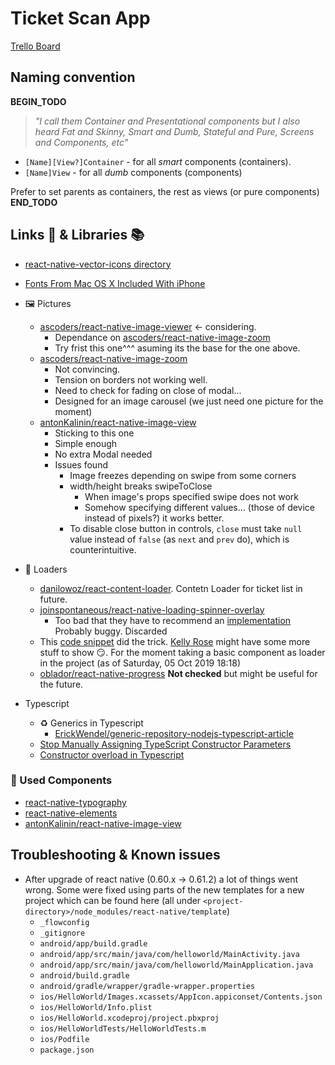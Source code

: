 # Ticket Scan App

[Trello Board](https://trello.com/b/aBXyLQaO/ticketscan)

## Naming convention

**BEGIN_TODO**
> _"I call them Container and Presentational components but I also heard Fat and Skinny, Smart and Dumb, Stateful and Pure, Screens and Components, etc"_

- `[Name][View?]Container` - for all _smart_ components (containers).
- `[Name]View` - for all _dumb_ components (components)

Prefer to set parents as containers, the rest as views (or pure components)
**END_TODO**

## Links 🔗 & Libraries 📚

- [react-native-vector-icons directory](https://oblador.github.io/react-native-vector-icons/)
- [Fonts From Mac OS X Included With iPhone](https://daringfireball.net/misc/2007/07/iphone-osx-fonts)

- 🖼 Pictures
  - [ascoders/react-native-image-viewer](https://github.com/ascoders/react-native-image-viewer#readme) <- considering.
    - Dependance on [ascoders/react-native-image-zoom](https://github.com/ascoders/react-native-image-zoom)
    - Try frist this one^^^ asuming its the base for the one above.
  - [ascoders/react-native-image-zoom](https://github.com/ascoders/react-native-image-zoom)
    - Not convincing.
    - Tension on borders not working well.
    - Need to check for fading on close of modal...
    - Designed for an image carousel (we just need one picture for the moment)
  - [antonKalinin/react-native-image-view](https://github.com/antonKalinin/react-native-image-view)
    - Sticking to this one
    - Simple enough
    - No extra Modal needed
    - Issues found
      - Image freezes depending on swipe from some corners
      - width/height breaks swipeToClose
        - When image's props specified swipe does not work
        - Somehow specifying different values... (those of device instead of pixels?) it works better.
      - To disable close button in controls, `close` must take `null` value instead of `false` (as `next` and `prev` do), which is counterintuitive.
- 🔋 Loaders
  - [danilowoz/react-content-loader](https://github.com/danilowoz/react-content-loader). Contetn Loader for ticket list in future.
  - [joinspontaneous/react-native-loading-spinner-overlay](https://github.com/joinspontaneous/react-native-loading-spinner-overlay)
    - Too bad that they have to recommend an [implementation](https://github.com/joinspontaneous/react-native-loading-spinner-overlay#recommended-implementation) Probably buggy. Discarded
  - This [code snippet](https://medium.com/@kelleyannerose/react-native-activityindicator-for-a-quick-easy-loading-animation-593c06c044dc) did the trick. [Kelly Rose](https://medium.com/@kelleyannerose) might have some more stuff to show 😏. For the moment taking a basic component as loader in the project (as of Saturday, 05 Oct 2019 18:18)
  - [oblador/react-native-progress](https://github.com/oblador/react-native-progress) **Not checked** but might be useful for the future.

- Typescript
  - ♻️ Generics in Typescript
    - [ErickWendel/generic-repository-nodejs-typescript-article](https://github.com/ErickWendel/generic-repository-nodejs-typescript-article)
  - [Stop Manually Assigning TypeScript Constructor Parameters](https://www.stevefenton.co.uk/2013/04/stop-manually-assigning-typescript-constructor-parameters/)
  - [Constructor overload in Typescript](https://stackoverflow.com/questions/12702548/constructor-overload-in-typescript
)
### 🧩 Used Components

- [react-native-typography](https://github.com/hectahertz/react-native-typography)
- [react-native-elements](https://react-native-training.github.io/react-native-elements/)
- [antonKalinin/react-native-image-view](https://github.com/antonKalinin/react-native-image-view)

## Troubleshooting & Known issues

- After upgrade of react native (0.60.x -> 0.61.2) a lot of things went wrong.
Some were fixed using parts of the new templates for a new project which can be found here (all under `<project-directory>/node_modules/react-native/template`)
  - `_flowconfig`
  - `_gitignore`
  - `android/app/build.gradle`
  - `android/app/src/main/java/com/helloworld/MainActivity.java`
  - `android/app/src/main/java/com/helloworld/MainApplication.java`
  - `android/build.gradle`
  - `android/gradle/wrapper/gradle-wrapper.properties`
  - `ios/HelloWorld/Images.xcassets/AppIcon.appiconset/Contents.json`
  - `ios/HelloWorld/Info.plist`
  - `ios/HelloWorld.xcodeproj/project.pbxproj`
  - `ios/HelloWorldTests/HelloWorldTests.m`
  - `ios/Podfile`
  - `package.json`

